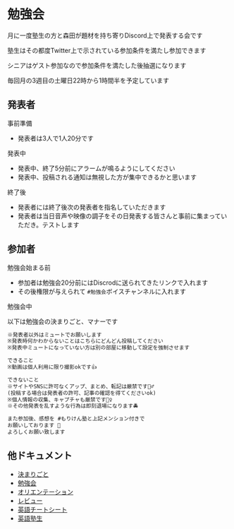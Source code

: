 # 勉強会

月に一度塾生の方と森田が題材を持ち寄りDiscord上で発表する会です

塾生はその都度Twitter上で示されている参加条件を満たし参加できます

シニアはゲスト参加なので参加条件を満たした後抽選になります

毎回月の3週目の土曜日22時から1時間半を予定しています

## 発表者

事前準備

- 発表者は3人で1人20分です

発表中
- 発表中、終了5分前にアラームが鳴るようにしてください
- 発表中、投稿される通知は無視した方が集中できるかと思います

終了後

- 発表者には終了後次の発表者を指名していただきます
- 発表者は当日音声や映像の調子をその日発表する皆さんと事前に集まっていただき。テストします

## 参加者

勉強会始まる前

- 参加者は勉強会20分前にはDiscrodに送られてきたリンクで入れます
- その後権限が与えられて `#勉強会`ボイスチャンネルに入れます

勉強会中

以下は勉強会の決まりごと、マナーです

```txt
※発表者以外はミュートでお願いします
※発表時何かわからないことはこちらにどんどん投稿してください
※発表中ミュートになっていない方は別の部屋に移動して設定を強制させます

できること
※動画は個人利用に限り撮影okです👍

できないこと
※サイトやSNSに許可なくアップ、まとめ、転記は厳禁です🙅‍♂️
(投稿する場合は発表者の許可、記事の確認を得てくださいok)
※個人情報の収集、キャプチャも厳禁です🙅‍♀️
※その他発表を乱すような行為は即刻退場になります🚔

また参加後、感想を #もりけん塾と上記メンション付きで
お願いしております 🙏
よろしくお願い致します
```

## 他ドキュメント

- [決まりごと](https://github.com/kenmori/morikenjuku/blob/main/doc/kimarigoto.md)
- [勉強会](https://github.com/kenmori/morikenjuku/blob/main/doc/benkyoukai.md)
- [オリエンテーション](https://github.com/kenmori/morikenjuku/blob/main/doc/orien.md)
- [レビュー](https://github.com/kenmori/morikenjuku/blob/main/doc/review.md)
- [英語チートシート](https://github.com/kenmori/morikenjuku/blob/main/doc/englishcheetsheet.md)
- [英語塾生](https://github.com/kenmori/morikenjuku/blob/main/doc/englishmember.md)